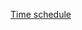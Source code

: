 [Time schedule](https://docs.google.com/spreadsheets/d/1LPxPDKU1U25DQskTQF-xPr6ftGAmJajufs_IjVP9NUY/edit?usp=sharing)
